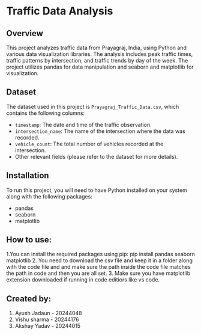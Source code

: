 # Traffic Data Analysis

## Overview
This project analyzes traffic data from Prayagraj, India, using Python and various data visualization libraries. The analysis includes peak traffic times, traffic patterns by intersection, and traffic trends by day of the week. The project utilizes pandas for data manipulation and seaborn and matplotlib for visualization.

## Dataset
The dataset used in this project is `Prayagraj_Traffic_Data.csv`, which contains the following columns:
- `timestamp`: The date and time of the traffic observation.
- `intersection_name`: The name of the intersection where the data was recorded.
- `vehicle_count`: The total number of vehicles recorded at the intersection.
- Other relevant fields (please refer to the dataset for more details).

## Installation
To run this project, you will need to have Python installed on your system along with the following packages:
- pandas
- seaborn
- matplotlib

## How to use: 

1.You can install the required packages using pip:
pip install pandas seaborn matplotlib
2. You need to download the csv file and keep it in a folder along with the code file and and make sure the path inside the code file matches the path in code and then you are all set.
3. Make sure you have matplotlib extension downloaded if running in code editiors like vs code.

## Created by: 
1. Ayush Jadaun - 20244048
2. Vishu sharma - 20244176
3. Akshay Yadav - 20244015










